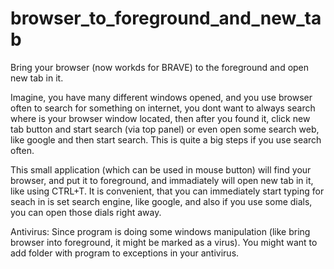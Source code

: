 # browser_to_foreground_and_new_tab
Bring your browser (now workds for BRAVE) to the foreground and open new tab in it.

Imagine, you have many different windows opened, and you use browser often to search for something on internet, you dont want to always search where is your browser window located, then after you found it, click new tab button and start search (via top panel) or even open some search web, like google and then start search. This is quite a big steps if you use search often.

This small application (which can be used in mouse button) will find your browser, and put it to foreground, and immadiately will open new tab in it, like using CTRL+T. It is convenient, that you can immediately start typing for seach in is set search engine, like google, and also if you use some dials, you can open those dials right away.

Antivirus:
Since program is doing some windows manipulation (like bring browser into foreground, it might be marked as a virus). 
You might want to add folder with program to exceptions in your antivirus. 
